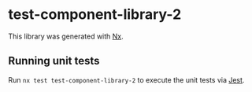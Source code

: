 # test-component-library-2

This library was generated with [Nx](https://nx.dev).

## Running unit tests

Run `nx test test-component-library-2` to execute the unit tests via [Jest](https://jestjs.io).
